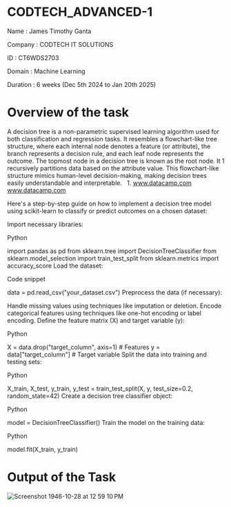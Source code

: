 # CODTECH_ADVANCED-1

Name : James Timothy Ganta

Company : CODTECH IT SOLUTIONS 

ID : CT6WDS2703 

Domain : Machine Learning 

Duration : 6 weeks (Dec 5th 2024 to Jan 20th 2025)

# Overview of the task

A decision tree is a non-parametric supervised learning algorithm
used for both classification and regression tasks. It resembles a
flowchart-like tree structure, where each internal node denotes a
feature (or attribute), the branch represents a decision rule, and
each leaf node represents the outcome. The topmost node in a decision
tree is known as the root node. It 1  recursively partitions data based
on the attribute value. This flowchart-like structure mimics human-level
decision-making, making decision trees easily understandable and
interpretable.   
1.
www.datacamp.com
www.datacamp.com

Here's a step-by-step guide on how to implement a decision tree model
using scikit-learn to classify or predict outcomes on a chosen dataset:

Import necessary libraries:

Python

import pandas as pd
from sklearn.tree import DecisionTreeClassifier
from sklearn.model_selection import train_test_split
from sklearn.metrics import accuracy_score
Load the dataset:

Code snippet

data = pd.read_csv("your_dataset.csv")
Preprocess the data (if necessary):

Handle missing values using techniques like imputation or deletion.
Encode categorical features using techniques like one-hot encoding or label encoding.
Define the feature matrix (X) and target variable (y):

Python

X = data.drop("target_column", axis=1)  # Features
y = data["target_column"]  # Target variable
Split the data into training and testing sets:

Python

X_train, X_test, y_train, y_test = train_test_split(X, y, test_size=0.2, random_state=42)
Create a decision tree classifier object:

Python

model = DecisionTreeClassifier()
Train the model on the training data:

Python

model.fit(X_train, y_train)

# Output of the Task
![Screenshot 1946-10-28 at 12 59 10 PM](https://github.com/user-attachments/assets/700b9db5-601e-4f04-8991-cebd6792f1d9)

